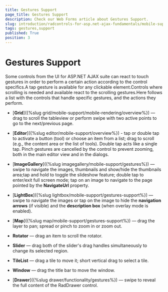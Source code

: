 ```yaml
---
title: Gestures Support
page_title: Gestures Support
description: Check our Web Forms article about Gestures Support.
slug: introduction/radcontrols-for-asp.net-ajax-fundamentals/mobile-support/gestures-support
tags: gestures,support
published: True
position: 3
---
```


# Gestures Support

Some controls from the UI for ASP.NET AJAX suite can react to touch gestures in order to perform a certain action according to the control specifics.A tap gesture is available for any clickable element.Controls where scrolling is needed and available react to the scrolling gestures.Here follows a list with the controls that handle specific gestures, and the actions they perform.

* [**Grid**]({%slug grid/mobile-support/mobile-rendering/overview%}) — drag to scroll the tableview or perform swipe with two active points to go to the next/previous page.

* [**Editor**]({%slug editor/mobile-support/overview%}) - tap or double tap to activate a button (tool) or choose an item from a list; drag to scroll (e.g., the content area or the list of tools). Double tap acts like a single tap. Pinch gestures are cancelled by the control to prevent zooming, both in the main editor view and in the dialogs.

* [**ImageGallery**]({%slug imagegallery/mobile-support/gestures%}) — swipe to navigate the images, thumbnails and show/hide the thumbnails area;tap and hold to toggle the slideshow feature;	double tap to enter/exit full screen mode; tap on an image to navigate to the page pointed by the **NavigateUrl** property.

* [**LightBox**]({%slug lightbox/mobile-support/gestures-support%}) — swipe to navigate the images or tap on the image to hide the **navigation arrows** (if visible) and the **description box** (when overlay mode is enabled).

* [**Map**]({%slug map/mobile-support/gestures-support%}) — drag the layer to pan; spread or pinch to zoom in or zoom out.

* **Rotator** — drag an item to scroll the rotator.

* **Slider** — drag both of the slider's drag handles simultaneously to change its selected region.

* **TileList** — drag a tile to move it; short vertical drag to select a tile.

* **Window** — drag the title bar to move the window.

* [**Drawer**]({%slug drawer/functionality/gestures%}) — swipe to reveal the full content of the RadDrawer control.


